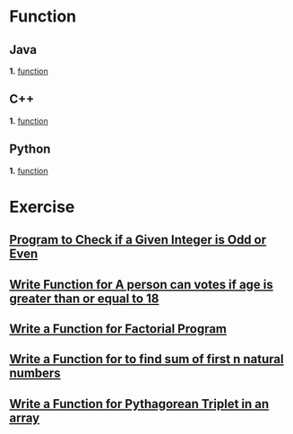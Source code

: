 #                    Function

## Java
**1.** [function](https://youtu.be/vvanI8NRlSI?si=1c0x6rUV1GSe8D33)

## C++
**1.** [function](https://youtu.be/PnSgN5WOUC0?si=JVHE6e31uHGKzYzp)

## Python
**1.** [function](https://youtu.be/-Bkupx9gX0o?si=5L9FG7n2PuWFqdOU)

# Exercise
## [Program to Check if a Given Integer is Odd or Even](https://www.geeksforgeeks.org/java-program-to-check-if-a-given-integer-is-odd-or-even/)
## [Write Function for A person can votes if age is greater than or equal to 18](https://www.efaculty.in/java-programs/voting-age-program-in-java/)
## [Write a Function for Factorial Program](https://www.javatpoint.com/factorial-program-in-java)
## [Write a Function for to find sum of first n natural numbers](https://www.geeksforgeeks.org/program-find-sum-first-n-natural-numbers/)
## [Write a Function for Pythagorean Triplet in an array](https://www.geeksforgeeks.org/find-pythagorean-triplet-in-an-unsorted-array/)
